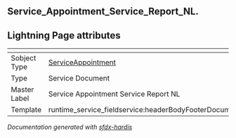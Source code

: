 ## Service_Appointment_Service_Report_NL.

## Lightning Page attributes

|<!-- -->|<!-- -->|
|:---|:---|
|Sobject Type|[ServiceAppointment](../objects/ServiceAppointment.md)|
|Type| Service Document|
|Master Label|Service Appointment Service Report NL|
|Template|runtime_service_fieldservice:headerBodyFooterDocumentTemplate|




<!-- Page description -->


_Documentation generated with [sfdx-hardis](https://sfdx-hardis.cloudity.com)_
